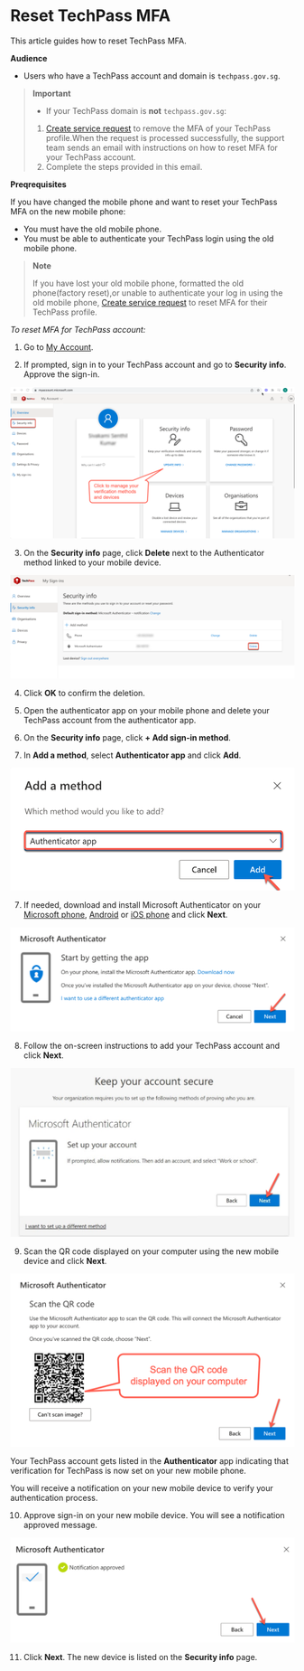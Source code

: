 # Reset TechPass MFA

This article guides how to reset TechPass MFA.

**Audience**

- Users who have a TechPass account and domain is ```techpass.gov.sg```.

>**Important**
>- If your TechPass domain is **not** ```techpass.gov.sg```:
> 1. [Create service request](https://go.gov.sg/techpass-sr) to remove the MFA of your TechPass profile.When the request is processed successfully, the support team sends an email with instructions on how to reset MFA for your TechPass account.
> 2. Complete the steps provided in this email.  


**Preqrequisites** 

If you have changed the mobile phone and want to reset your TechPass MFA on the new mobile phone:

- You must have the old mobile phone.
- You must be able to authenticate your TechPass login using the old mobile phone.

>**Note**
> 
> If you have lost your old mobile phone, formatted the old phone(factory reset),or unable to authenticate your log in using the old mobile phone, [Create service request](https://go.gov.sg/techpass-sr) to reset MFA for their TechPass profile.


_To reset MFA for TechPass account:_

1. Go to [My Account](https://account.activedirectory.windowsazure.com/proofup.aspx?proofup=1).

2. If prompted, sign in to your TechPass account and go to **Security info**. Approve the sign-in.

<kbd>![](assets/images/reset-techpass-mfa-vendor/security-info-menu.png)</kbd>

3.  On the **Security info** page, click **Delete** next to the Authenticator method linked to your mobile device.

<kbd>![delete-auth-method](assets/images/reset-techpass-mfa-vendor/delete-auth-app-for-old-device.png)

4. Click **OK** to confirm the deletion.

5. Open the authenticator app on your mobile phone and delete your TechPass account from the authenticator app.

6. On the **Security info** page, click **+ Add sign-in method**.
7. In **Add a method**, select **Authenticator app** and click **Add**.

<kbd>![add-auth-method](assets/images/reset-techpass-mfa-vendor/add-method.png)

7. If needed, download and install Microsoft Authenticator on your [Microsoft phone](https://www.microsoft.com/en-sg/store/apps/windows-phone), [Android](https://play.google.com/store/apps?hl=en&amp;gl=US) or [iOS phone](https://www.apple.com/app-store/) and click **Next**.

  <kbd>![install-auth-method](assets/images/reset-techpass-mfa-vendor/install-auth-app.png)

8. Follow the on-screen instructions to add your TechPass account and click **Next**.

  <kbd>![keep-your-account-secure-next](assets/images/onboarding/po-non-se/keep-your-account-secure-next.png)</kbd>

9. Scan the QR code displayed on your computer using the new mobile device and click **Next**.

  <kbd>![scan-qr-code](assets/images/reset-techpass-mfa-vendor/scan-qr-code.png)

Your TechPass account gets listed in the **Authenticator** app indicating that verification for TechPass is now set on your new mobile phone.

You will receive a notification on your new mobile device to verify your authentication process.

10. Approve sign-in on your new mobile device. You will see a notification approved message.

<kbd>![](assets/images/reset-techpass-mfa-vendor/verification-confirmed.png)

11. Click **Next**. The new device is listed on the **Security info** page.

